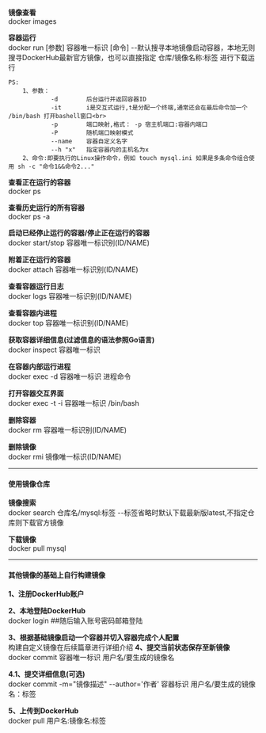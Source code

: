 **镜像查看**<br>
docker images

**容器运行**<br>
docker run [参数] 容器唯一标识 [命令]  --默认搜寻本地镜像启动容器，本地无则搜寻DockerHub最新官方镜像，也可以直接指定  仓库/镜像名称:标签 进行下载运行
<br>
```
PS:
    1、参数：
            -d        后台运行并返回容器ID
            -it       i是交互式运行,t是分配一个终端,通常还会在最后命令加一个 /bin/bash 打开bashell窗口<br>
            -p        端口映射,格式： -p 宿主机端口:容器内端口
            -P        随机端口映射模式
            --name    容器自定义名字
            --h "x"   指定容器内的主机名为x
    2、命令:即要执行的Linux操作命令，例如 touch mysql.ini 如果是多条命令组合使用 sh -c "命令1&&命令2..."
```

**查看正在运行的容器**<br>
docker ps

**查看历史运行的所有容器**<br>
docker ps -a

**启动已经停止运行的容器/停止正在运行的容器**<br>
docker start/stop 容器唯一标识别(ID/NAME)

**附着正在运行的容器**<br>
docker attach 容器唯一标识别(ID/NAME)

**查看容器运行日志**<br>
docker logs 容器唯一标识别(ID/NAME)

**查看容器内进程**<br>
docker top 容器唯一标识别(ID/NAME)

**获取容器详细信息(过滤信息的语法参照Go语言)**<br>
docker inspect 容器唯一标识

**在容器内部运行进程**<br>
docker exec -d 容器唯一标识 进程命令

**打开容器交互界面**<br>
docker exec -t -i 容器唯一标识 /bin/bash

**删除容器**<br>
docker rm 容器唯一标识别(ID/NAME)

**删除镜像**<br>
docker rmi 镜像唯一标识(ID/NAME)

***
#### 使用镜像仓库


**镜像搜索**<br>
docker search 仓库名/mysql:标签           --标签省略时默认下载最新版latest,不指定仓库则下载官方镜像

**下载镜像**<br>
docker pull mysql

***
#### 其他镜像的基础上自行构建镜像

**1、注册DockerHub账户**<br>

**2、本地登陆DockerHub**<br>
docker login     ##随后输入账号密码邮箱登陆

**3、根据基础镜像启动一个容器并切入容器完成个人配置**<br>
构建自定义镜像在后续篇章进行详细介绍
**4、提交当前状态保存至新镜像**<br>
docker commit 容器唯一标识 用户名/要生成的镜像名

**4.1、提交详细信息(可选)**<br>
docker commit -m="镜像描述" --author='作者' 容器标识 用户名/要生成的镜像名：标签

**5、上传到DockerHub**<br>
docker pull 用户名:镜像名:标签
